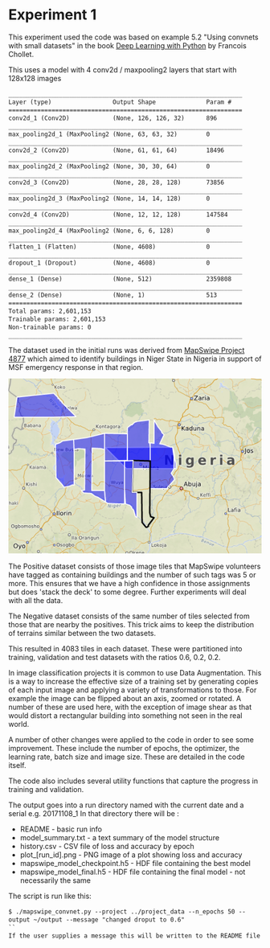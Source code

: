 # Experiment 1

This experiment used the code was based on example 5.2 "Using convnets with small datasets"
 in the book  [Deep Learning with Python](https://www.manning.com/books/deep-learning-with-python) by Francois Chollet.

This uses a model with 4 conv2d / maxpooling2 layers that start with 128x128 images

```
_________________________________________________________________
Layer (type)                 Output Shape              Param #
=================================================================
conv2d_1 (Conv2D)            (None, 126, 126, 32)      896
_________________________________________________________________
max_pooling2d_1 (MaxPooling2 (None, 63, 63, 32)        0
_________________________________________________________________
conv2d_2 (Conv2D)            (None, 61, 61, 64)        18496
_________________________________________________________________
max_pooling2d_2 (MaxPooling2 (None, 30, 30, 64)        0
_________________________________________________________________
conv2d_3 (Conv2D)            (None, 28, 28, 128)       73856
_________________________________________________________________
max_pooling2d_3 (MaxPooling2 (None, 14, 14, 128)       0
_________________________________________________________________
conv2d_4 (Conv2D)            (None, 12, 12, 128)       147584
_________________________________________________________________
max_pooling2d_4 (MaxPooling2 (None, 6, 6, 128)         0
_________________________________________________________________
flatten_1 (Flatten)          (None, 4608)              0
_________________________________________________________________
dropout_1 (Dropout)          (None, 4608)              0
_________________________________________________________________
dense_1 (Dense)              (None, 512)               2359808
_________________________________________________________________
dense_2 (Dense)              (None, 1)                 513
=================================================================
Total params: 2,601,153
Trainable params: 2,601,153
Non-trainable params: 0
_________________________________________________________________
```

The dataset used in the initial runs was derived from [MapSwipe Project 4877](http://mapswipe.geog.uni-heidelberg.de/?id=4877)
which aimed to identify buildings in Niger State in Nigeria in support of MSF emergency response in that region.

![MapSwipe Project 4877 Map](project4877_map.png)

The Positive dataset consists of those image tiles that MapSwipe volunteers have tagged as containing buildings and
the number of such tags was 5 or more. This ensures that we have a high confidence in those assignments but does
'stack the deck' to some degree. Further experiments will deal with all the data.

The Negative dataset consists of the same number of tiles selected from those that are nearby the positives.
This trick aims to keep the distribution of terrains similar between the two datasets.

This resulted in 4083 tiles in each dataset. These were partitioned into training, validation and test datasets with the ratios
0.6, 0.2, 0.2.

In image classification projects it is common to use Data Augmentation. This is a way to increase the effective
size of a training set by generating copies of each input image and applying a variety of
transformations to those. For example the image can be flipped about an axis, zoomed or rotated.
A number of these are used here, with the exception of image shear as that would distort a rectangular building
into something not seen in the real world.

A number of other changes were applied to the code in order to see some improvement. These include
the number of epochs, the optimizer, the learning rate, batch size and image size. These are
detailed in the code itself.

The code also includes several utility functions that capture the progress in training and validation.

The output goes into a run directory named with the current date and a serial e.g. 20171108_1
In that directory there will be :
* README      - basic run info
* model_summary.txt  - a text summary of the model structure
* history.csv        - CSV file of loss and accuracy by epoch
* plot_[run_id].png  - PNG image of a plot showing loss and accuracy
* mapswipe_model_checkpoint.h5  - HDF file containing the best model
* mapswipe_model_final.h5       - HDF file containing the final model - not necessarily the same

The script is run like this:
```
$ ./mapswipe_convnet.py --project ../project_data --n_epochs 50 --output ~/output --message "changed droput to 0.6"
``
If the user supplies a message this will be written to the README file

